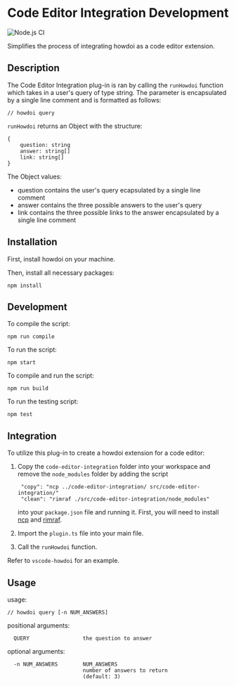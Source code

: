 # Code Editor Integration Development
![Node.js CI](https://github.com/gleitz/howdoi/workflows/Node.js%20CI/badge.svg)

Simplifies the process of integrating howdoi as a code editor extension.

## Description

The Code Editor Integration plug-in is ran by calling the `runHowdoi` function which takes in a user's query of type string. The parameter is encapsulated by a single line comment and is formatted as follows:

    // howdoi query

`runHowdoi` returns an Object with the structure:

    {
        question: string
        answer: string[]
        link: string[] 
    }

The Object values:
* question contains the user's query ecapsulated by a single line comment
* answer contains the three possible answers to the user's query 
* link contains the three possible links to the answer encapsulated by a single line comment


## Installation

First, install howdoi on your machine.

Then, install all necessary packages:

    npm install

## Development

To compile the script:

    npm run compile

To run the script:

    npm start

To compile and run the script:

    npm run build

To run the testing script:

    npm test

## Integration

To utilize this plug-in to create a howdoi extension for a code editor: 

1. Copy the `code-editor-integration` folder into your workspace and remove the `node_modules` folder by adding the script
    
        "copy": "ncp ../code-editor-integration/ src/code-editor-integration/"
        "clean": "rimraf ./src/code-editor-integration/node_modules"
  
    into your `package.json` file and running it.
    First, you will need to install [ncp](https://www.npmjs.com/package/ncp) and [rimraf](https://www.npmjs.com/package/rimraf).

2. Import the `plugin.ts` file into your main file.
    
3. Call the `runHowdoi` function.

Refer to `vscode-howdoi` for an example.

## Usage

usage: 
    
    // howdoi query [-n NUM_ANSWERS]

positional arguments:

      QUERY                 the question to answer

optional arguments:

      -n NUM_ANSWERS        NUM_ANSWERS
                            number of answers to return
                            (default: 3)

